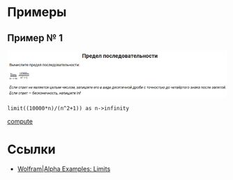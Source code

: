 # Примеры

## Пример № 1

<kbd>![limit((10000*n)/(n^2+1)) as n->infinity](limits/1.png)</kbd>

```text
limit((10000*n)/(n^2+1)) as n->infinity
```

[compute](https://www.wolframalpha.com/input/?i=limit((10000*n)%2F(n%5E2%2B1))+as+n->infinity)

# Ссылки

- [Wolfram|Alpha Examples: Limits](https://www.wolframalpha.com/examples/math/calculus/limits/)
